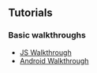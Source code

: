 ## Tutorials

### Basic walkthroughs

- [JS Walkthrough](walkthrough.md)
- [Android Walkthrough](android-walkthrough.md)

